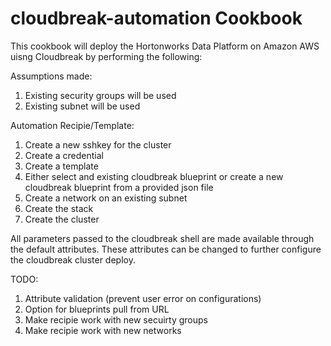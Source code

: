 # cloudbreak-automation Cookbook

This cookbook will deploy the Hortonworks Data Platform on Amazon AWS uisng Cloudbreak by performing the following:

Assumptions made:
1) Existing security groups will be used
2) Existing subnet will be used

Automation Recipie/Template:
1) Create a new sshkey for the cluster
2) Create a credential
3) Create a template
4) Either select and existing cloudbreak blueprint or create a new cloudbreak blueprint from a provided json file
5) Create a network on an existing subnet
6) Create the stack
7) Create the cluster

All parameters passed to the cloudbreak shell are made available through the default attributes.
These attributes can be changed to further configure the cloudbreak cluster deploy.

TODO:
1) Attribute validation (prevent user error on configurations)
2) Option for  blueprints pull from URL
2) Make recipie work with new secuirty groups
3) Make recipie work with new networks

